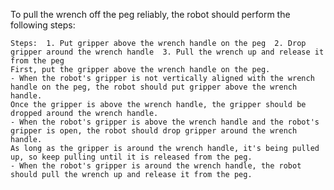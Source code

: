 To pull the wrench off the peg reliably, the robot should perform the following steps:

    Steps:  1. Put gripper above the wrench handle on the peg  2. Drop gripper around the wrench handle  3. Pull the wrench up and release it from the peg
    First, put the gripper above the wrench handle on the peg.
    - When the robot's gripper is not vertically aligned with the wrench handle on the peg, the robot should put gripper above the wrench handle.
    Once the gripper is above the wrench handle, the gripper should be dropped around the wrench handle.
    - When the robot's gripper is above the wrench handle and the robot's gripper is open, the robot should drop gripper around the wrench handle.
    As long as the gripper is around the wrench handle, it's being pulled up, so keep pulling until it is released from the peg.
    - When the robot's gripper is around the wrench handle, the robot should pull the wrench up and release it from the peg.